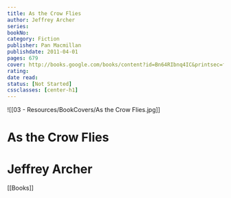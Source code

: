 ```yaml
---
title: As the Crow Flies 
author: Jeffrey Archer 
series: 
bookNo: 
category: Fiction 
publisher: Pan Macmillan 
publishdate: 2011-04-01 
pages: 679 
cover: http://books.google.com/books/content?id=Bn64RIbnq4IC&printsec=frontcover&img=1&zoom=1&edge=curl&source=gbs_api 
rating: 
date read: 
status: [Not Started]
cssclasses: [center-h1]
---
```

![[03 - Resources/BookCovers/As the Crow Flies.jpg]]
# As the Crow Flies
# Jeffrey Archer







[[Books]]